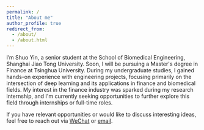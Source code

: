 ```yaml
---
permalink: /
title: "About me"
author_profile: true
redirect_from: 
  - /about/
  - /about.html
---
```


I’m Shuo Yin, a senior student at the School of Biomedical Engineering, Shanghai Jiao Tong University. Soon, I will be pursuing a Master's degree in Finance at Tsinghua University. During my undergraduate studies, I gained hands-on experience with engineering projects, focusing primarily on the intersection of deep learning and its applications in finance and biomedical fields. My interest in the finance industry was sparked during my research internship, and I'm currently seeking opportunities to further explore this field through internships or full-time roles.

If you have relevant opportunities or would like to discuss interesting ideas, feel free to reach out via [WeChat](../images/wx.png) or [email](mailto:sjtu.ys@sjtu.edu.cn).

